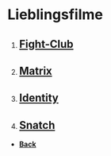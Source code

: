# Lieblingsfilme

1. ## [**Fight-Club**](fight-club.md)

2. ## [**Matrix**](Matrix.md)

3. ## [**Identity**](identity.md)

4. ## [**Snatch**](snatch.md)


- **[Back](../inhalt.md)**
